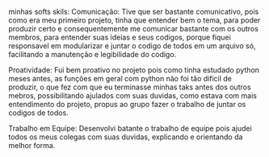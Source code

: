minhas softs skils: 
Comunicação: Tive que ser bastante comunicativo, pois como era meu primeiro projeto, tinha que entender bem o tema, para poder produzir
certo e consequentemente me comunicar bastante com os outros membros, para entender suas ideias e seus codigos, porque fiquei
responsavel em modularizar e juntar o codigo de todos em um arquivo só, facilitando a manutenção e legibilidade do codigo.

Proatividade: Fui bem proativo no projeto pois como tinha estudado python meses antes, as funções em geral com python não foi tão dificil
de produzir, o que fez com que eu terminasse minhas taks antes dos outros mebros, possibilitando ajulados com suas duvidas, como
estava com mais entendimento do projeto, propus ao grupo fazer o trabalho de juntar os codigos de todos.

Trabalho em Equipe: Desenvolvi batante o trabalho de equipe pois ajudei todos os meus colegas com suas duvidas, explicando e orientando
da melhor forma.
